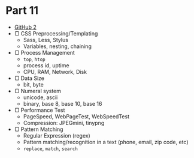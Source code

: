 # Part 11

* [GitHub 2](../module-github-2/README.md)
* ▢ CSS Preprocessing/Templating
  * Sass, Less, Stylus
  * Variables, nesting, chaining
* ▢ Process Management
  * `top`, `htop`
  * process id, uptime
  * CPU, RAM, Network, Disk
* ▢ Data Size
  * bit, byte
* ▢ Numeral system
  * unicode, ascii
  * binary, base 8, base 10, base 16
* ▢ Performance Test
  * PageSpeed, WebPageTest, WebSpeedTest
  * Compression: JPEGmini, tinypng
* ▢ Pattern Matching
  * Regular Expression (regex)
  * Pattern matching/recognition in a text (phone, email, zip code, etc)
  * `replace`, `match`, `search`

